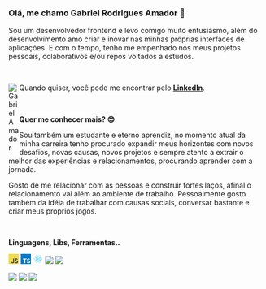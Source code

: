 ### Olá, me chamo Gabriel Rodrigues Amador 👋
Sou um desenvolvedor frontend e levo comigo muito entusiasmo, além do desenvolvimento amo criar e inovar nas minhas próprias interfaces de aplicações. E com o tempo, tenho me empenhado nos meus projetos pessoais, colaborativos e/ou repos voltados a estudos. 

<br />

Quando quiser, você pode me encontrar pelo **[LinkedIn](https://www.linkedin.com/in/gabriel-rodrigues-amador-b70629182)**.
<a href="https://www.linkedin.com/in/gabriel-rodrigues-amador-b70629182/">
  <img align="left" alt="Gabriel Amador" width="21px" src="https://cdn.iconscout.com/icon/free/png-256/linkedin-160-461814.png" />
</a>

<br />

**Quer me conhecer mais? 😊**  

Sou também um estudante e eterno aprendiz, no momento atual da minha carreira tenho procurado expandir meus horizontes com novos desafios, novas causas, novos projetos e sempre atento a extrair o melhor das experiências e relacionamentos, procurando aprender com a jornada.

Gosto de me relacionar com as pessoas e construir fortes laços, afinal o relacionamento vai além ao ambiente de trabalho. Pessoalmente gosto também da idéia de trabalhar com causas sociais, conversar bastante e criar meus proprios jogos.

<br />

**Linguagens, Libs, Ferramentas..**  

<code><img height="20" src="https://raw.githubusercontent.com/github/explore/80688e429a7d4ef2fca1e82350fe8e3517d3494d/topics/javascript/javascript.png"></code>
<code><img height="20" src="https://raw.githubusercontent.com/github/explore/80688e429a7d4ef2fca1e82350fe8e3517d3494d/topics/typescript/typescript.png"></code>
<code><img height="20" src="https://raw.githubusercontent.com/github/explore/80688e429a7d4ef2fca1e82350fe8e3517d3494d/topics/react/react.png"></code>
<code><img height="20" src="https://images.ctfassets.net/hb3id6ag4raq/6NcXL0fTlSXR9tVL14LYJ/c6a2a3dea44cbf46826cd6d5596b5797/apple-touch-icon.png"></code>
<code><img height="20" src="https://nx.dev/documentation/latest/shared/jest-logo.png"></code>

<code><img height="20" src="https://i.pinimg.com/originals/17/06/c9/1706c9f16bd08eb5e03f1df3e0a94a1c.png"></code>
<code><img height="20" src="https://cdn.iconscout.com/icon/free/png-256/csharp-1-1175241.png"></code>
<code><img height="20" src="https://cdn.iconscout.com/icon/free/png-256/unity-5-555544.png"></code>    
